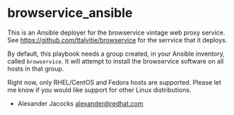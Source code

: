 # browservice_ansible
This is an Ansible deployer for the browservice vintage web proxy service. See https://github.com/ttalvitie/browservice for the serrvice that it deploys.

By default, this playbook needs a group created, in your Ansible inventory, called `browservice`. It will attempt to install the browservice software on all hosts in that group.

Right now, only RHEL/CentOS and Fedora hosts are supported. Please let me know if you would like support for other Linux distributions.

- Alexander Jacocks
alexander@redhat.com
